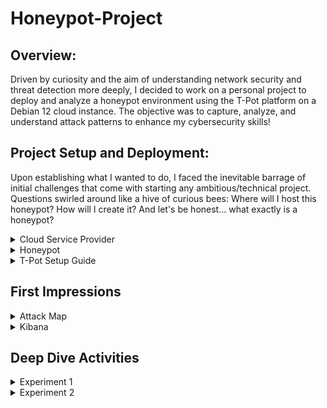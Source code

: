 # Honeypot-Project

## Overview:

Driven by curiosity and the aim of understanding network security and threat detection more deeply, I decided to work on a personal project to deploy and analyze a honeypot environment using the T-Pot platform on a Debian 12 cloud instance. The objective was to capture, analyze, and understand attack patterns to enhance my cybersecurity skills!

## Project Setup and Deployment:

Upon establishing what I wanted to do, I faced the inevitable barrage of initial challenges that come with starting any ambitious/technical project. Questions swirled around like a hive of curious bees: Where will I host this honeypot? How will I create it? And let's be honest... what exactly is a honeypot?

<details>
<summary>Cloud Service Provider</summary>

### VULTR Cloud Service

With all of that in mind, I decided that the best first step was to determine where to host the project, as using my own computer didn't seem like the most... practical option. After some research, I discovered [Vultr](https://www.vultr.com/), a promising and cost-efficient cloud service provider. Upon signing up, I was pleasantly surprised to receive $100 in free credits, allowing me to run my machine and experiment freely for the next two months without any cost!

When deploying and configuring my new machine, I was presented with a variety of operating system options. After CAREFUL consideration (I chose a random one), I chose to use the Debian 12 operating system.
![image](https://github.com/user-attachments/assets/39f467cc-ac06-4afb-8d5c-a37e3e4edc1a)

And just like that, the EpicHoneypot server was all ready to go—except for the small detail that I needed to setup the actual honeypot.
![image](https://github.com/user-attachments/assets/922360a5-9d7d-4eab-b66b-8c59fb8a5809)
</details>

<details>
<summary>Honeypot</summary>
  
### The Honeypot

Now that the host is set up, I needed to find out which honeypot I wanted to utilize. Looking online I found many different options all with their own pros and cons, making the decision challenging. That was until I came across a popular honeypot framework called T-Pot that integrates several of the honeypots into one cohesive system. The idea of deploying multiple honeypots sounded far more productive than just one, so I decided to deploy T-Pot on my system.
</details>

<details>
<summary>T-Pot Setup Guide</summary>
  
### Setting Up T-Pot (Walkthrough)
Reffering to the T-Pot Documentation [here](https://github.security.telekom.com/2024/04/honeypot-tpot-24.04-released.html#t-pot-data-folder), I found that I chose the PERFECT time to figure out how to set this up, because as of April 2024, the T-Pot ISO image is no longer provided! Which is super convenient because every video tutorial I came across used that ISO image, so I had to figure out this installation with just myself and the documentation. But I was determined, and I will now show you how it's done.

* For the purpose of documentation, I am repeating the setup on a Test machine, separate from my actual project. We begin by logging into the machine for the first time with the default credentials provided by Vultr:
![image](https://github.com/user-attachments/assets/4d68be93-fad4-48df-bbf0-a00a49d9d77a)

* We don't want to use the root user during this process, so we are going to make a new user with the following commands:

  Create a new user:
  ```
  adduser newusername
  ```
  Grant the new user administrative priveledges:
  ```
  usermod -aG sudo newusername
  ```
  Log in as the new user:
  ```
  su - newusername
  ```

* Git may not be initially installed on the machine, but you will need that for this next step. Clone the repository with the following command:
  ```
  git clone https://github.com/telekom-security/tpotce
  ```
  Upon completion you will notice a new directory on your system called "tpotce"
  ![image](https://github.com/user-attachments/assets/293043a1-030a-4607-8205-96f93e1af2c0)

* Next you want to navigate into that folder and execute the file named "install.sh". You will be prompted to confirm if you would like to install, enter "y" to proceed
  ![image](https://github.com/user-attachments/assets/ed11634c-62a8-4aee-8203-7a337fd09ba3)

* During the installation process you will be prompted with this message, asking what type you would like to install. I just selected the standard type, entering "h". It will also have you create a new login, and this login is what you will use to access the T-Pot Dashboard once everything is setup

  ![image](https://github.com/user-attachments/assets/c42ac37c-21d3-41d0-8084-066ae6d590d2)

* Once the process is done you will see this table of Active Internet Connections. It is VERY important that you verify that there are no ports conflicting with T-Pot. During my initial setup I spent hours trying to figure out why T-Pot cannot interact with the docker correctly, and that is because the default settings of my machine were utilizing port 123, even though T-Pot was trying to use that port. It was a very long process to narrow down that issue, so save yourself some time and double check your ports!
  ![image](https://github.com/user-attachments/assets/e4b1e325-e84e-47cf-976f-3522dba5f703)

* Finally, reboot your system, log back into the user you created, and check the status of T-Pot to make sure it's running with the following command:
  ```
  sudo systemctl status tpot.service
  ```
  ![image](https://github.com/user-attachments/assets/ed3db370-47f8-4e38-8a0c-a165569ba5f4)

* Now that you've confirmed that T-Pot has been deployed, you can access it by opening any web browser, and vising https://<your.machines.ip>:64297, you will be prompted to login with the website credentials you created a couple steps ago, and by logging in you will officially be presented with the BEAUTIFUL dashboard that is T-Pot!
  ![image](https://github.com/user-attachments/assets/1cdc5952-1826-4fc2-b010-80af10fbb0b9)
</details>

## First Impressions
<details>
<summary>Attack Map</summary>

### Attack Map

#### Main Page
When I first accessed the T-Pot Dashboard, I immediately wanted to check out the attack map. The pictures and videos I had seen of it were fascinating, and getting to see a live feed of events in real time on my own machine was something I was really excited for.

On my first look at the attack map, I was very impressed by the beautiful user interface, the seamless animations, and the way the data was presented so cleanly and intuitively. The design and functionality made it easy to grasp the information at a glance. 
![image](https://github.com/user-attachments/assets/daa47475-fdfe-4b96-89a4-3840ef1b84d6)

Attackers were immediately being displayed on the map, so I decided to explore further to see what information I could uncover with this tool. Each attack point revealed detailed insights about the origin and nature of the attacks. I noticed they all also displayed the reputation of each particular source IP. I wanted to look further into where that reputation was being scored, so that's something I'll investigate in further detail later in my project.

![image](https://github.com/user-attachments/assets/aa277f1c-77e3-4013-b891-0820996cc308)

#### Attack Statistics
![image](https://github.com/user-attachments/assets/d3488b96-8647-4867-87bc-a8882560e80c)

1. **Service Type:** Starting at the left I noticed that the map categorizes attacks by the service, which is represented by different colors. I noticed that DNS seems to be the most common just from looking at the map since most of the attack points are green
2. **Attack Volume:** The next section seems to be data that reveals the unique IPs that have the highest volume of attacks on my machine. 187.137.210.115 just won't leave my machine alone it seems!
3. **Geographic Distribution:** Similarly to the previous section, this one seems to be measuring attack volume, but from each country rather than from each IP. The US takes the cake with this one with 7903 hits!
4. **Event Logs:** This last section seems to be the most important, because it kind of combines the previous section, while also including a timestamp, and specifying which honeypot was hit
</details>

<details>
<summary>Kibana</summary>

The other tool I wanted to explore was the Kibana tool. From my initial understanding, Kibana is the tool that provides visualizations like charts, graphs, and maps, which would help in analyzing these large volumes of data more effectively than just the attack map.

![image](https://github.com/user-attachments/assets/5b05cc05-2e0c-4207-8086-38cf53972dde)
> The first look at the dashboard shows a list of all of the different honeypots T-Pot utilizes

After exploring some of them, I noticed some of them didn't seem to be doing anything. But the one I noticed the most activity in by far was the Cowrie honeypot. Get ready for a very large screenshot!

![image](https://github.com/user-attachments/assets/67f4c436-c787-455d-82fd-edbb378e9a65)
> My initial thoughts from seeing this can be put simply into two words... Information Overload!!!

All the charts, graphs, acronyms, colors, and numbers were overwhelming at first glance. To make sense of it all, I decided to narrow my focus and examine each section individually rather than trying to connect everything at once. This approach proved to be very effective! So here was my thought process:

* The top section makes complete sense. You have Attacks, Unique source IPs, and Unique HASSHs, along with 2 different visualizations, one showing the count, and the other showing the count over a range of time. And then there is also a smaller version of an attack map, which already makes sense because I'm an attack map expert already.
* Moving down I noticed that a lot of these charts are heavily coorelated with eachother, but give different visualizations that can help you understand trends better, so you can identify any anomoly. There is a graph for IP Reputation, Attacks from countries, attacks by port numbers, and ssh versions. Then the two bigger graphs below that combines all of that info in a much more detailed and readable graph. One random thing I noticed was that Australia in particular seems to only use ssh, whereas all other countries at least sometimes use telnet. I enjoy the random statistics.
* The next part of the page was pretty easy to understand what was going on. I saw a display of the most common username login attempts, and then adjacent to that, a display of the most common password attempts. I noticed that the most common of each seem to be the default credentials on most systems, so the attackers are probably trying to find systems that never ended up changing their default credentials, since it would be easy to gain access. And a side note: I found it funny that some of the password attempts were very rude or explicit.
* The bottom section of the page is the part I found the most interesting. You have a list of the top attacker ASNs, the top attacker IPs, and then a list of the top commands that were run on my machine. Initially I realized that the fact that commands were executed on my machine, implied that there are many attackers that were SUCCESSFUL in getting into my system. I saw that they were running all sorts of commands that would give them information about the versions and hardware of my machine. While I know that the honeypot was created with intentional vulnerabilities, I was curious as to how I could prevent some of these attacks from happening, which is what I will be playing around with as an experiment in a later section
* By far the organization that I seemed to be attacked by the most was DIGITALOCEAN-ASN. There was a link that I could click from that dashboard [here](https://mxtoolbox.com/SuperTool.aspx?action=asn%3a14061) that would display all of the IPs associated with this ASN, so I was wondering if it would be efficient to just block every single IP/CIDR Range listed on this website so that this organization can't attack me anymore. After researching about what Digital Ocean actually is, I realized that it is a cloud service provider similar to Vultr (the one I'm using). So every single IP address isn't going to be a malicious one, so it would by WAY overkill to restrict access from that entire organization. I will go further into this in my experiment I do in a later section.

</details>

## Deep Dive Activities

<details>
<summary>Experiment 1</summary>
  
### IP Reputation

After exploring the Cisco [Talos](https://www.talosintelligence.com/) website that the Kibana dashboard directs you to when clicking on an IP address, I discovered that there are databases that maintain information about the reputation of each IP address. This inspired me to create a script that leverages these resources to determine the reputation of a given IP address. And based off of those values, I wanted to make the script block the IPs with poor reputations by updating the firewall rules via iptables.

While this approach wasn't the most practical, my initial plan was to implement a web scraping tool within my script to extract the reputation value from the Talos website. Typically, the IP's reputation was simply graded as either "Poor" or "Neutral," as shown in the screenshot below:
![image](https://github.com/user-attachments/assets/fea1f8e0-ca8c-4233-accf-bb2d48731e39)

<details>
<summary>Attempt 1</summary>
  
#### Python Script Attempt 1
![image](https://github.com/user-attachments/assets/fd9e30e4-2f3f-46f9-ba45-2040371887cd)
> This here was my first attempt for this experiment. No, I did not write it all in one try, but after a lot of work and fixing confusing errors I finally got it to execute!

* First things first, the main function. I wanted to get the skeleton of this code to run before I added more dynamic inputs, so I just made it to where it can take in a simple list of IP addresses, and index through and execute the "get_ip_reputation" function for each of the IPs in the list.
* Moving on, we are brought to the "get_ip_reputation". This is where the "magic" happens! It's just a shame that magic isn't real, because this function did not work how I wanted it to. The thought process was to utilize a tool I discovered called [BeautifulSoup](https://github.com/wention/BeautifulSoup4) (A tool used for pulling data out of HTML and XML files). I wanted to use this tool to grab the reputation score straight from the website. I found the class name always started with "rep-" and then was proceeded by either "Poor" or "Neutral".
* This method did not end up working for a few reasons:
  * Web scraping is sometimes not permitted by websites, so to prevent it, the website's structure changes, which is something my script cannot handle
  * Even if it did work, this method would be very resource intensive when you consider the scale, and the amount of IPs I would be checking the reputation for, so this was just not a good method
* The output of this script unfortunately displayed "None" in the spots that were supposed to display the reputation score
</details>

<details>
<summary>Attempt 2</summary>

#### Python Script Attempt 2
![image](https://github.com/user-attachments/assets/00704c3e-43d9-43d8-ba45-622e2b4bf989)
> This attempt was honestly just a lost cause. I was trying to implement too many different tools to work with eachother

* Unfortunately this attampt was not that much closer to the solution than the last. My mind was still set on web scraping from Talos, so I decided to try a more advanced tool called [selenium](https://github.com/SeleniumHQ/selenium) to accomplish this.
* The only alteration in my script was in the "get_ip_reputation" function to make it work with this new selenium tool.
* This process involved initializing a web driver to open the url, and that aspect alone brought up so many issues that I could not manage to debug.
* In the end, the outcome was the same as the last, where the output displayed "None" instead of the reputation score it was supposed to grab.
</details>

<details>
<summary>Successful Attempt</summary>

#### Python Script Success

Third times a charm right? The universe confirmed that's right, becuase this time around I did it! In this approach, I had to take a step back. No more web scraping. I decided to try and find if there was just a way to get this information directly, maybe through an API. After a lot of searching, I came to realize that there was no publically available API for Talos... But what if their was a publically available API for another IP Reputation source? (There is. And I used it)

Looking around at all the different IP Reputation websites, I found one called [AbuseIPDB](https://www.abuseipdb.com/). Just by registering to their website, they give you access to a free option to make API calls. 1,000 calls a day was plenty enough for me to get this script working the way it should.

![GetIPReputation_Function](https://github.com/user-attachments/assets/173e021b-bdc5-49c4-a3ce-7469ea197fdc)
> Had to scribble out my API key since I'm putting this on the internet

* Finally! a "get_ip_reputation" function that works! Using the API made the process much simpler. I just simply passed in the IP address, and from that I am able to access the value of every detail associated with that IP.
* This website also seemed to have a more detailed measurement on the reputation. Instead of Talos displaying "Poor" or "Neutral", AbuseIPDB goes a step forward and measures their reputation on a scale of 0-100, with 100 meaning very malicious.
* Furthermore, with this API I got to access all of the other values instead of just the reputation, so I wanted to make my script output the score as well as the ASN, just so I could confirm that it all worked.

![AbuseIPDB_Script_Output](https://github.com/user-attachments/assets/e5545f6f-6860-4be2-86f0-051cdc194b25)
>This is the output after running my script

* As you can see, the output indicates that things are working perfectly!
* I fed 3 different IPs to the script that would all give me different outputs. There is a very malicious one from Digital Ocean, there is my own IP, and finally another random one that was only slightly malicious.
* The cooresponding reputation scores all line up with the AbuseIPDB website, and to check even further I double checked these same IPs on Talos and the reputations were consistent on both websites.

![Block_IP](https://github.com/user-attachments/assets/6aaabea3-5213-46b7-a804-ef875326b330)
> The main aspect of the experiment

* And last but not least, the whole reason behind creating this script is illustrated by this function.
* The "get_ip_reputation" returns the numerical reputation score back to main, which them moves on to a conditional if statement. If the score that was returned comes back as more than 75, then we're going to consider that malicious and block it.
* In this function, the IP is sent over, and a couple of commands are run using that value.
* To be put simply, these lines are adding a rule for the incomming traffic, and outgoing traffic to that IP address, all packets are dropped.
* Then finally the updated IP Table is saved so that these rules will persist.

</details>
</details>

<details>
<summary>Experiment 2</summary>
  
### Automation
I finished this, but it has yet to be documented here. I will add the documentation soon!
</details>
